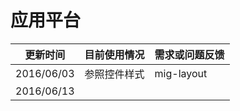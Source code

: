 # 应用平台

| 更新时间 | 目前使用情况 | 需求或问题反馈 |
| --- | --- | --- |
| 2016/06/03 | 参照控件样式  | mig-layout |
| 2016/06/13 |  |  |
